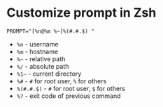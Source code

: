 # Customize prompt in Zsh

	PROMPT="[%n@%m %~]%(#.#.$) "

- `%n` - username
- `%m` - hostname
- `%~` - relative path
- `%/` - absolute path
- `%1~` - current directory
- `%#` - `#` for root user, `%` for others
- `%(#.#.$)` - `#` for root user, `$` for others
- `%?` - exit code of previous command